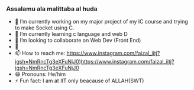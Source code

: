 ### Assalamu ala malittaba al huda
- 🔭 I’m currently working on my major project of my IC course and trying to make Socket using C.
- 🌱 I’m currently learning c language and web D
- 👯 I’m looking to collaborate on Web Dev (Front End)
- 🤔 
- 📫 How to reach me: https://www.instagram.com/faizal_iitj?igsh=NmRncTg3eXFuNjJ0)https://www.instagram.com/faizal_iitj?igsh=NmRncTg3eXFuNjJ0
- 😄 Pronouns: He/him
- ⚡ Fun fact: I am at IIT only beacause of ALLAH(SWT)

<!--
**Asadalk/Asadalk** is a ✨ _special_ ✨ repository because its `README.md` (this file) appears on your GitHub profile.

Here are some ideas to get you started:





- 💬 Ask me about my studies or Cricket

-->
